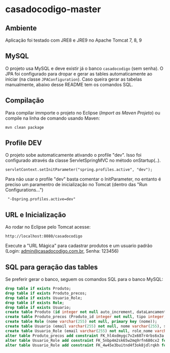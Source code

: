 # casadocodigo-master

## Ambiente 

 Aplicação foi testado com JRE8 e JRE9 no Apache Tomcat 7, 8, 9
 
## MySQL

O projeto usa MySQL e deve existir já o banco `casadocodigo` (sem senha). O JPA foi configurado para dropar e gerar as tables automaticamente ao iniciar (na classe `JPAConfiguration`). Caso queira gerar as tabelas manualmente, abaixo desse README tem os comandos SQL.

## Compilação

 Para compilar immporte o projeto no Eclipse (*Import as Maven Projeto*) ou compile na linha de comando usando Maven:

	mvn clean package

## Profile DEV

O projeto sobe automaticamente ativando o profile "dev". Isso foi configurado através da classe ServletSpringMVC no método onStartup(..).

	servletContext.setInitParameter("spring.profiles.active", "dev");

Para não usar o profile "dev" basta comentar o InitParameter, no entanto é preciso um paramentro de inicialização no Tomcat (dentro das "Run Configurations...")

	 "-Dspring.profiles.active=dev"

## URL e Inicialização

Ao rodar no Eclipse pelo  Tomcat acesse:

	http://localhost:8080/casadocodigo
	
Execute a "URL Mágica" para cadastrar produtos e um usuario padrão (Login: admin@casadocodigo.com.br, Senha: 123456)	

## SQL para geração das tables

Se preferir gerar o banco, seguem os comandos SQL para o banco MySQL:

```SQL
drop table if exists Produto;
drop table if exists Produto_precos;
drop table if exists Usuario_Role;
drop table if exists Role;
drop table if exists Usuario;
create table Produto (id integer not null auto_increment, dataLancamento datetime, descricao varchar(255), paginas integer not null, sumarioPath varchar(255), titulo varchar(255), primary key (id));
create table Produto_precos (Produto_id integer not null, tipo integer, valor decimal(19,2));
create table Role (nome varchar(255) not null, primary key (nome));
create table Usuario (email varchar(255) not null, nome varchar(255), senha varchar(255), primary key (email));
create table Usuario_Role (email varchar(255) not null, role_nome varchar(255) not null);
alter table Produto_precos add constraint FK_hl4xdmygc7v2x607r4rbs6x3a foreign key (Produto_id) references Produto (id);
alter table Usuario_Role add constraint FK_5nbp4m2sk65w2mq9rfn680cx2 foreign key (role_nome) references Role (nome);
alter table Usuario_Role add constraint FK_4w45e3buitnd4f3ok8jdlrqkh foreign key (email) references Usuario (email);
```
